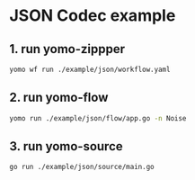 # JSON Codec example

## 1. run yomo-zippper

```bash
yomo wf run ./example/json/workflow.yaml
```

## 2. run yomo-flow

```bash
yomo run ./example/json/flow/app.go -n Noise
```

## 3. run yomo-source

```bash
go run ./example/json/source/main.go
```
